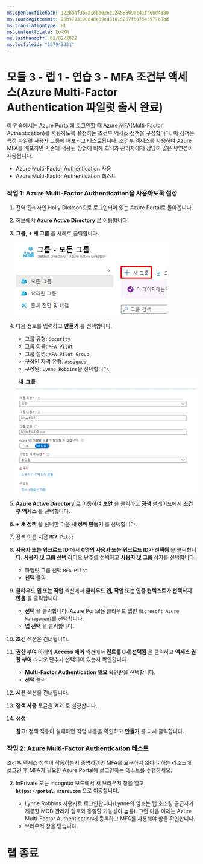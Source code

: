 ```yaml
---
ms.openlocfilehash: 122bdaf3d5a1dbd026c22458869ac41fc06d4380
ms.sourcegitcommit: 25b9793190d40e69ed31815267fb6754397768bd
ms.translationtype: HT
ms.contentlocale: ko-KR
ms.lasthandoff: 02/02/2022
ms.locfileid: "137943331"
---
```

# <a name="module-3---lab-1---exercise-2----mfa-conditional-access-complete-an-azure-multi-factor-authentication-pilot-roll-out"></a>모듈 3 - 랩 1 - 연습 3 - MFA 조건부 액세스(Azure Multi-Factor Authentication 파일럿 출시 완료)


이 연습에서는 Azure Portal에 로그인할 때 Azure MFA(Multi-Factor Authentication)를 사용하도록 설정하는 조건부 액세스 정책을 구성합니다. 이 정책은 특정 파일럿 사용자 그룹에 배포되고 테스트됩니다. 조건부 액세스를 사용하여 Azure MFA를 배포하면 기존에 적용된 방법에 비해 조직과 관리자에게 상당히 많은 유연성이 제공됩니다.

- Azure Multi-Factor Authentication 사용
- Azure Multi-Factor Authentication 테스트


### <a name="task-1-enable-azure-multi-factor-authentication"></a>작업 1: Azure Multi-Factor Authentication을 사용하도록 설정

1.  전역 관리자인 Holly Dickson으로 로그인되어 있는 Azure Portal로 돌아옵니다.

1.  허브에서 **Azure Active Directory** 로 이동합니다.

1.  **그룹**, **+ 새 그룹** 을 차례로 클릭합니다.

     ![스크린샷](../Media/cb9c5324-cbb6-476e-9c7d-1920de301d40.png)

1.  다음 정보를 입력하고 **만들기** 를 선택합니다.

      * 그룹 유형: `Security`
      * 그룹 이름: `MFA Pilot`
      * 그룹 설명: `MFA Pilot Group`
      * 구성원 자격 유형: `Assigned`
      * 구성원: `Lynne Robbins`을 선택합니다.
  
  
      ![스크린샷](../Media/5457b62d-dc78-4043-bd72-3d7901bbcd71.png)
  
2.  **Azure Active Directory** 로 이동하여 **보안** 을 클릭하고 **정책** 블레이드에서 **조건부 액세스** 를 선택합니다.


3.  **+ 새 정책** 을 선택한 다음 **새 정책 만들기** 를 선택합니다.


4.  정책 이름 지정 `MFA Pilot`
5.  **사용자 또는 워크로드 ID** 에서 **0명의 사용자 또는 워크로드 ID가 선택됨** 을 클릭합니다. **사용자 및 그룹 선택** 라디오 단추를 선택하고 **사용자 및 그룹** 상자를 선택합니다.
    * 파일럿 그룹 선택 `MFA Pilot`
    * **선택** 클릭

6.  **클라우드 앱 또는 작업** 섹션에서 **클라우드 앱, 작업 또는 인증 컨텍스트가 선택되지 않음** 을 클릭합니다.
    * **선택** 을 클릭합니다. Azure Portal용 클라우드 앱인 `Microsoft Azure Management`를 선택합니다.
    * **앱 선택** 을 클릭합니다.

7.  **조건** 섹션은 건너뜁니다.
8.  **권한 부여** 아래의 **Access 제어** 섹션에서 **컨트롤 0개 선택됨** 을 클릭하고 **액세스 권한 부여** 라디오 단추가 선택되어 있는지 확인합니다.
    * **Multi-Factor Authentication 필요** 확인란을 선택합니다.
    * **선택** 클릭

9.  **세션** 섹션을 건너뜁니다.
10. **정책 사용** 토글을 **켜기** 로 설정합니다.
11. **생성**

    **참고**: 정책 적용이 실패하면 작업 내용을 확인하고 **만들기** 를 다시 클릭합니다. 

### <a name="task-2-test-azure-multi-factor-authentication"></a>작업 2: Azure Multi-Factor Authentication 테스트


조건부 액세스 정책이 작동하는지 증명하려면 MFA를 요구하지 않아야 하는 리소스에 로그인 후 MFA가 필요한 Azure Portal에 로그인하는 테스트를 수행하세요.


2.  InPrivate 또는 incognito 모드에서 새 브라우저 창을 열고 **`https://portal.azure.com`** 으로 이동합니다.

       * Lynne Robbins 사용자로 로그인합니다(Lynne의 암호는 랩 호스팅 공급자가 제공한 MOD 관리자 암호와 동일할 가능성이 높음). 그런 다음 이제는 Azure Multi-Factor Authentication에 등록하고 MFA를 사용해야 함을 확인합니다.
       * 브라우저 창을 닫습니다.



# <a name="end-of-lab"></a>랩 종료
